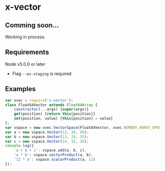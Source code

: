 
# x-vector

## Comming soon...

Working in process.

## Requirements

Node v5.0.0 or later
 - Flag `--es-staging` is required

## Examples

```javascript
var xvec = require('x-vector');
class Float64Vector extends Float64Array {
	constructor(...args) {super(args)}
	get(position) {return this[position]}
	set(position, value) {this[position] = value}
};
var vspace = new xvec.VectorSpace(Float64Vector, xvec.NUMBER_ARRAY_OPERATIONS);
var a = new vspace.Vector(12, 34, 56);
var b = new vspace.Vector(13, 24, 35);
var c = new vspace.Vector(14, 15, 16);
console.log({
	'a + b + c': vspace.add(a, b, c),
	'a * b': vspace.vectorProduct(a, b),
	'12 * a': vspace.scalarProduct(a, 12)
});
```
